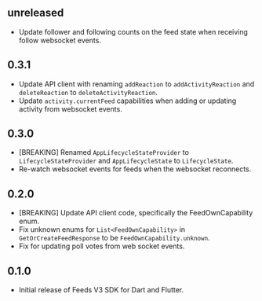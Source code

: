 ## unreleased
- Update follower and following counts on the feed state when receiving follow websocket events.

## 0.3.1
- Update API client with renaming `addReaction` to `addActivityReaction` and `deleteReaction` to `deleteActivityReaction`.
- Update `activity.currentFeed` capabilities when adding or updating activity from websocket events.

## 0.3.0
- [BREAKING] Renamed `AppLifecycleStateProvider` to `LifecycleStateProvider` and `AppLifecycleState` to `LifecycleState`.
- Re-watch websocket events for feeds when the websocket reconnects.

## 0.2.0
- [BREAKING] Update API client code, specifically the FeedOwnCapability enum.
- Fix unknown enums for `List<FeedOwnCapability>` in `GetOrCreateFeedResponse` to be `FeedOwnCapability.unknown`.
- Fix for updating poll votes from web socket events.

## 0.1.0
- Initial release of Feeds V3 SDK for Dart and Flutter.